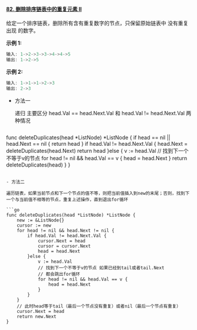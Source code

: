#### [82. 删除排序链表中的重复元素 II](https://leetcode-cn.com/problems/remove-duplicates-from-sorted-list-ii/)

给定一个排序链表，删除所有含有重复数字的节点，只保留原始链表中 没有重复出现 的数字。

**示例 1:**

```js
输入: 1->2->3->3->4->4->5
输出: 1->2->5
```

**示例 2:**

```js
输入: 1->1->1->2->3
输出: 2->3
```

- 方法一

  递归  主要区分 head.Val == head.Next.Val  和 head.Val != head.Next.Val 两种情况
  
  ```go
func deleteDuplicates(head *ListNode) *ListNode {
      if head == nil || head.Next == nil {
          return head
      }
      if head.Val != head.Next.Val {
      		head.Next = deleteDuplicates(head.Next)
          return head
      }else {
          v := head.Val
          // 找到下一个不等于v的节点
          for head != nil && head.Val == v {
              head = head.Next
          }
          return deleteDuplicates(head)
      }
  }
  ```
  
- 方法二

  遍历链表，如果当前节点和下一个节点的值不等，则把当前值插入到new的末尾；否则，找到下一个与当前值不相等的节点，重复上述操作，直到退出for循环

  ```go
  func deleteDuplicates(head *ListNode) *ListNode {
      new := &ListNode{}
      cursor := new
      for head != nil && head.Next != nil {
          if head.Val != head.Next.Val {
              cursor.Next = head
              cursor = cursor.Next
              head = head.Next
          }else {
              v := head.Val
              // 找到下一个不等于v的节点 如果已经到tail或者tail.Next 
              // 都会跳出for循环
              for head != nil && head.Val == v {
                  head = head.Next
              }
          }
      }
      // 此时head等于tail（最后一个节点没有重复）或者nil（最后一个节点有重复）
      cursor.Next = head
      return new.Next
  }
  ```


